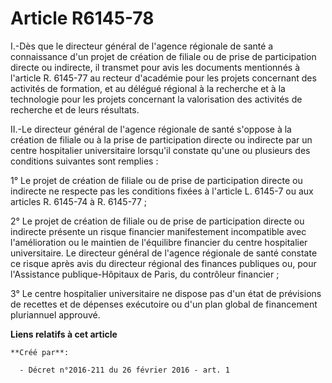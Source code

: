 # Article R6145-78

I.-Dès que le directeur général de l'agence régionale de santé a connaissance d'un projet de création de filiale ou de prise
de participation directe ou indirecte, il transmet pour avis les documents mentionnés à l'article R. 6145-77 au recteur
d'académie pour les projets concernant des activités de formation, et au délégué régional à la recherche et à la technologie
pour les projets concernant la valorisation des activités de recherche et de leurs résultats. 

II.-Le directeur général de l'agence régionale de santé s'oppose à la création de filiale ou à la prise de participation
directe ou indirecte par un centre hospitalier universitaire lorsqu'il constate qu'une ou plusieurs des conditions suivantes
sont remplies : 

1° Le projet de création de filiale ou de prise de participation directe ou indirecte ne respecte pas les conditions fixées à
l'article L. 6145-7 ou aux articles R. 6145-74 à R. 6145-77 ; 

2° Le projet de création de filiale ou de prise de participation directe ou indirecte présente un risque financier
manifestement incompatible avec l'amélioration ou le maintien de l'équilibre financier du centre hospitalier universitaire.
Le directeur général de l'agence régionale de santé constate ce risque après avis du directeur régional des finances
publiques ou, pour l'Assistance publique-Hôpitaux de Paris, du contrôleur financier ; 

3° Le centre hospitalier universitaire ne dispose pas d'un état de prévisions de recettes et de dépenses exécutoire ou d'un
plan global de financement pluriannuel approuvé.

**Liens relatifs à cet article**

	**Créé par**:

	  - Décret n°2016-211 du 26 février 2016 - art. 1

